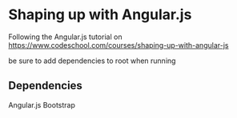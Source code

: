 Shaping up with Angular.js
==========================

Following the Angular.js tutorial on https://www.codeschool.com/courses/shaping-up-with-angular-js

be sure to add dependencies to root when running

Dependencies
------------
Angular.js
Bootstrap